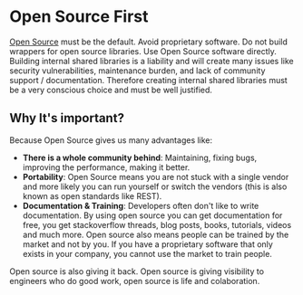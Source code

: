 # Open Source First

[Open Source](https://en.wikipedia.org/wiki/Open_source) must be the default. Avoid proprietary software. Do not build wrappers for open source libraries. Use Open Source software directly. Building internal shared libraries is a liability and will create many issues like security vulnerabilities, maintenance burden, and lack of community support / documentation. Therefore creating internal shared libraries must be a very conscious choice and must be well justified.

## Why It's important?

Because Open Source gives us many advantages like:
* **There is a whole community behind**: Maintaining, fixing bugs, improving the performance, making it better.
* **Portability**: Open Source means you are not stuck with a single vendor and more likely you can run yourself or switch the vendors (this is also known as open standards like REST).
* **Documentation & Training**: Developers often don't like to write documentation. By using open source you can get documentation for free, you get stackoverflow threads, blog posts, books, tutorials, videos and much more. Open source also means people can be trained by the market and not by you. If you have a proprietary software that only exists in your company, you cannot use the market to train people.

Open source is also giving it back. Open source is giving visibility to engineers who do good work, open source is life and colaboration.